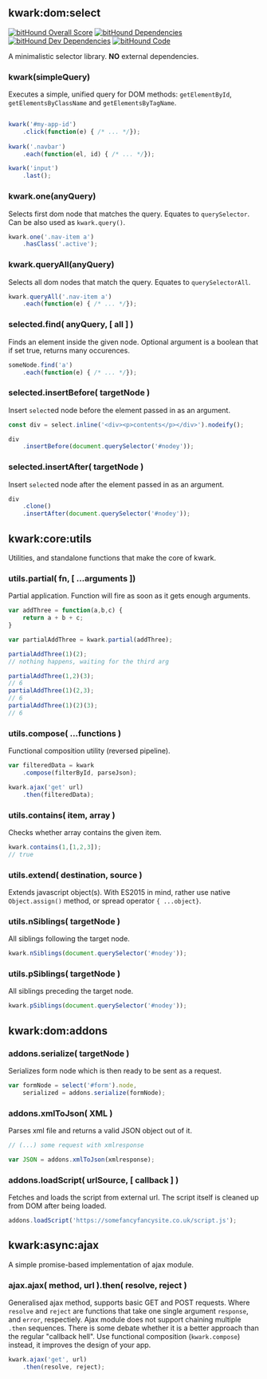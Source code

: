 ## kwark:dom:select
[![bitHound Overall Score](https://www.bithound.io/github/graforlock/kwark/badges/score.svg)](https://www.bithound.io/github/graforlock/kwark) [![bitHound Dependencies](https://www.bithound.io/github/graforlock/kwark/badges/dependencies.svg)](https://www.bithound.io/github/graforlock/kwark/master/dependencies/npm) [![bitHound Dev Dependencies](https://www.bithound.io/github/graforlock/kwark/badges/devDependencies.svg)](https://www.bithound.io/github/graforlock/kwark/master/dependencies/npm) [![bitHound Code](https://www.bithound.io/github/graforlock/kwark/badges/code.svg)](https://www.bithound.io/github/graforlock/kwark)

A minimalistic selector library. **NO** external dependencies.

### kwark(simpleQuery) 

Executes a simple, unified query for DOM methods: ```getElementById```, ```getElementsByClassName``` and ```getElementsByTagName```.

```javascript

kwark('#my-app-id')
    .click(function(e) { /* ... */});
    
kwark('.navbar')
    .each(function(el, id) { /* ... */});

kwark('input')
    .last();

```

### kwark.one(anyQuery)

Selects first dom node that matches the query. Equates to ```querySelector```. Can be also used as ```kwark.query()```.

```javascript
kwark.one('.nav-item a')
    .hasClass('.active');
```

### kwark.queryAll(anyQuery)

Selects all dom nodes that match the query. Equates to ```querySelectorAll```.

```javascript
kwark.queryAll('.nav-item a')
    .each(function(e) { /* ... */});
```

### selected.find( anyQuery, [ all ] )

Finds an element inside the given node. Optional argument is a boolean that if set true, returns many occurences.

```javascript
someNode.find('a')
    .each(function(e) { /* ... */});
```

### selected.insertBefore( targetNode )

Insert `select`ed node before the element passed in as an argument.


```javascript
const div = select.inline('<div><p>contents</p></div>').nodeify();

div
    .insertBefore(document.querySelector('#nodey'));
```

### selected.insertAfter( targetNode )

Insert `select`ed node after the element passed in as an argument.


```javascript
div
    .clone()
    .insertAfter(document.querySelector('#nodey'));
```

## kwark:core:utils

Utilities, and standalone functions that make the core of kwark.

### utils.partial( fn, [ ...arguments ])

Partial application. Function will fire as soon as it gets enough arguments.



```javascript
var addThree = function(a,b,c) {
    return a + b + c;
}

var partialAddThree = kwark.partial(addThree);

partialAddThree(1)(2);
// nothing happens, waiting for the third arg

partialAddThree(1,2)(3);
// 6
partialAddThree(1)(2,3);
// 6
partialAddThree(1)(2)(3);
// 6
```

### utils.compose( ...functions )

Functional composition utility (reversed pipeline).


```javascript
var filteredData = kwark
    .compose(filterById, parseJson);

kwark.ajax('get' url)
    .then(filteredData);
```


### utils.contains( item, array )

Checks whether array contains the given item.

```javascript
kwark.contains(1,[1,2,3]);
// true
```

### utils.extend( destination, source )

Extends javascript object(s). With ES2015 in mind, rather use native `Object.assign()` method, or spread operator `{ ...object}`.

### utils.nSiblings( targetNode )

All siblings following the target node.

```javascript
kwark.nSiblings(document.querySelector('#nodey'));
```

### utils.pSiblings( targetNode )

All siblings preceding the target node.

```javascript
kwark.pSiblings(document.querySelector('#nodey'));
```
## kwark:dom:addons

### addons.serialize( targetNode )

Serializes form node which is then ready to be sent as a request.

```javascript
var formNode = select('#form').node,
    serialized = addons.serialize(formNode);
```

### addons.xmlToJson( XML )

Parses xml file and returns a valid JSON object out of it.

```javascript
// (...) some request with xmlresponse

var JSON = addons.xmlToJson(xmlresponse);

```

### addons.loadScript( urlSource, [ callback ] )

Fetches and loads the script from external url. The script itself is cleaned up from DOM after being loaded.

```javascript
addons.loadScript('https://somefancyfancysite.co.uk/script.js');
```

## kwark:async:ajax

A simple promise-based implementation of ajax module.  

### ajax.ajax( method, url ).then( resolve, reject )

Generalised ajax method, supports basic GET and POST requests. Where `resolve` and `reject` are functions that take one single argument `response`, and `error`, respectiely. Ajax module does not support chaining multiple `.then` sequences. There is some debate whether it is a better approach than the regular "callback hell". Use functional composition (`kwark.compose`) instead, it improves the design of your app.

```javascript
kwark.ajax('get', url)
    .then(resolve, reject);
```
